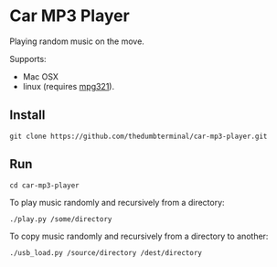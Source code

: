 # Car MP3 Player
Playing random music on the move.

Supports:

* Mac OSX
* linux (requires [mpg321](http://mpg321.sourceforge.net/)).

## Install

    git clone https://github.com/thedumbterminal/car-mp3-player.git

## Run

    cd car-mp3-player

To play music randomly and recursively from a directory:

    ./play.py /some/directory

To copy music randomly and recursively from a directory to another:

    ./usb_load.py /source/directory /dest/directory
